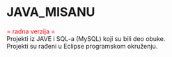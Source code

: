 # JAVA_MISANU
<div style="color: rgb(255,0,0)"> = radna verzija = </div>
Projekti iz JAVE i SQL-a (MySQL) koji su bili deo obuke. <br/>
Projekti su rađeni u Eclipse programskom okruženju.

